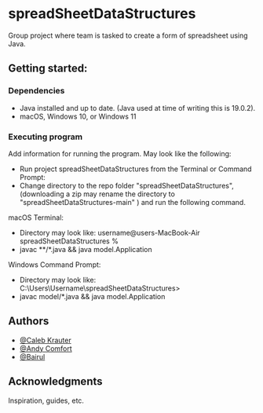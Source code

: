 # spreadSheetDataStructures
Group project where team is tasked to create a form of spreadsheet using Java.

## Getting started:

### Dependencies
  - Java installed and up to date. (Java used at time of writing this is 19.0.2).
  - macOS, Windows 10, or Windows 11

### Executing program
Add information for running the program. May look like the following:
- Run project spreadSheetDataStructures from the Terminal or Command Prompt:
- Change directory to the repo folder "spreadSheetDataStructures", (downloading a zip may rename the directory to "spreadSheetDataStructures-main" ) and run the following command.

macOS Terminal: 
  - Directory may look like: username@users-MacBook-Air spreadSheetDataStructures %
  - javac **/*.java && java model.Application
      
Windows Command Prompt:
  - Directory may look like: C:\Users\Username\spreadSheetDataStructures> 
  - javac model/*.java && java model.Application

## Authors
-   [@Caleb Krauter](https://github.com/calebkrauter)
-   [@Andy Comfort](https://github.com/acomfort24)
-   [@Bairul](https://github.com/Bairul)

## Acknowledgments

Inspiration, guides, etc.

